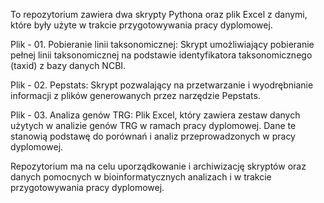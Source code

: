 
To repozytorium zawiera dwa skrypty Pythona oraz plik Excel z danymi, które były użyte w trakcie przygotowywania pracy dyplomowej.

Plik - 01. Pobieranie linii taksonomicznej: Skrypt umożliwiający pobieranie pełnej linii taksonomicznej na podstawie identyfikatora taksonomicznego (taxid) z bazy danych NCBI.

Plik - 02. Pepstats: Skrypt pozwalający na przetwarzanie i wyodrębnianie informacji z plików generowanych przez narzędzie Pepstats.

Plik - 03. Analiza genów TRG: Plik Excel, który zawiera zestaw danych użytych w analizie genów TRG w ramach pracy dyplomowej. Dane te stanowią podstawę do porównań i analiz przeprowadzonych w pracy dyplomowej.

Repozytorium ma na celu uporządkowanie i archiwizację skryptów oraz danych pomocnych w bioinformatycznych analizach i w trakcie przygotowywania pracy dyplomowej.
